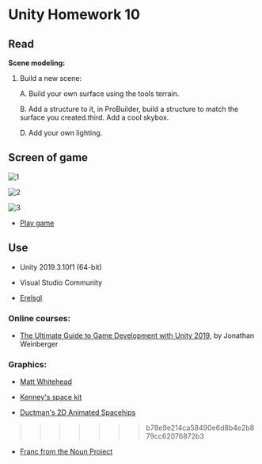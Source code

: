 # Unity Homework 10

  
 ## Read 

**Scene modeling:**

1. Build a new scene:

	A. Build your own surface using the tools terrain.
	
	B. Add a structure to it, in ProBuilder, build a structure to match the surface you created.third. Add a cool skybox.
	
	D. Add your own lighting.
  
## Screen of game 

![1](https://github.com/ShimonMimoun/Homework_10_Game/blob/master/Picture/1.png)

![2](https://github.com/ShimonMimoun/Homework_10_Game/blob/master/Picture/2.png)

![3](https://github.com/ShimonMimoun/Homework_10_Game/blob/master/Picture/3.png)


- [Play game]()


## Use

  

- Unity 2019.3.10f1 (64-bit)

- Visual Studio Community

- [Erelsgl](https://github.com/erelsgl-at-ariel/gamedev-5780)

  

### Online courses:

* [The Ultimate Guide to Game Development with Unity 2019](https://www.udemy.com/the-ultimate-guide-to-game-development-with-unity/), by Jonathan Weinberger

  

### Graphics:

* [Matt Whitehead](https://ccsearch.creativecommons.org/photos/7fd4a37b-8d1a-4d4c-80a2-4ca4a3839941)

* [Kenney's space kit](https://kenney.nl/assets/space-kit)

* [Ductman's 2D Animated Spacehips](https://assetstore.unity.com/packages/2d/characters/2d-animated-spaceships-96852)

>>>>>>> b78e9e214ca58490e6d8b4e2b879cc62076872b3
* [Franc from the Noun Project](https://commons.wikimedia.org/w/index.php?curid=64661575)
